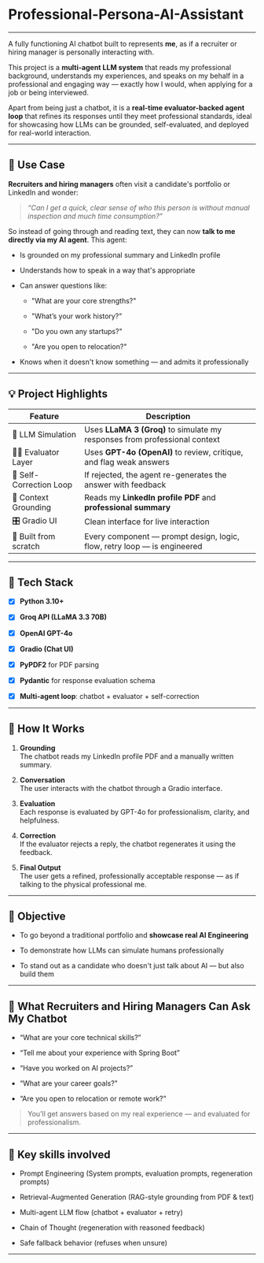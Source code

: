 # Professional-Persona-AI-Assistant
---
A fully functioning AI chatbot built to represents **me**, as if a recruiter or hiring manager is personally interacting with.

This project is a **multi-agent LLM system** that reads my professional background, understands my experiences, and speaks on my behalf in a professional and engaging way — exactly how I would, when applying for a job or being interviewed.

Apart from being just a chatbot, it is a **real-time evaluator-backed agent loop** that refines its responses until they meet professional standards, ideal for showcasing how LLMs can be grounded, self-evaluated, and deployed for real-world interaction.

---

## 🎯 Use Case

**Recruiters and hiring managers** often visit a candidate's portfolio or LinkedIn and wonder:

> _“Can I get a quick, clear sense of who this person is without manual inspection and much time consumption?”_

So instead of going through and reading text, they can now **talk to me directly via my AI agent**. This agent:

- Is grounded on my professional summary and LinkedIn profile
  
- Understands how to speak in a way that's appropriate
  
- Can answer questions like:
  
  - "What are your core strengths?"
    
  - "What’s your work history?"
    
  - "Do you own any startups?"
    
  - "Are you open to relocation?"
    
- Knows when it doesn't know something — and admits it professionally
---

## 💡 Project Highlights

| Feature                             | Description                                                                 |
|-------------------------------------|-----------------------------------------------------------------------------|
| 🧠 LLM Simulation                   | Uses **LLaMA 3 (Groq)** to simulate my responses from professional context |
| 🕵️‍♂️ Evaluator Layer                  | Uses **GPT-4o (OpenAI)** to review, critique, and flag weak answers        |
| 🔁 Self-Correction Loop             | If rejected, the agent re-generates the answer with feedback               |
| 📄 Context Grounding                | Reads my **LinkedIn profile PDF** and **professional summary**             |
| 🎛️ Gradio UI                        | Clean interface for live interaction                                       |
| 🧱 Built from scratch               | Every component — prompt design, logic, flow, retry loop — is engineered   |

---

## 🔧 Tech Stack

- [x] **Python 3.10+**
      
- [x] **Groq API (LLaMA 3.3 70B)**
      
- [x] **OpenAI GPT-4o**
      
- [x] **Gradio (Chat UI)**
      
- [x] **PyPDF2** for PDF parsing
      
- [x] **Pydantic** for response evaluation schema
      
- [x] **Multi-agent loop**: chatbot + evaluator + self-correction

---

## 🚀 How It Works

1. **Grounding**  
   The chatbot reads my LinkedIn profile PDF and a manually written summary.

2. **Conversation**  
   The user interacts with the chatbot through a Gradio interface.

3. **Evaluation**  
   Each response is evaluated by GPT-4o for professionalism, clarity, and helpfulness.

4. **Correction**  
   If the evaluator rejects a reply, the chatbot regenerates it using the feedback.

5. **Final Output**  
   The user gets a refined, professionally acceptable response — as if talking to the physical professional me.
   
---

## 🧠 Objective

- To go beyond a traditional portfolio and **showcase real AI Engineering**

- To demonstrate how LLMs can simulate humans professionally
  
- To stand out as a candidate who doesn't just talk about AI — but also build them

---

## 💬 What Recruiters and Hiring Managers Can Ask My Chatbot

- “What are your core technical skills?”
  
- “Tell me about your experience with Spring Boot”
  
- “Have you worked on AI projects?”
  
- “What are your career goals?"
  
- “Are you open to relocation or remote work?”

> You’ll get answers based on my real experience — and evaluated for professionalism.

---

## 🧠 Key skills involved 

- Prompt Engineering (System prompts, evaluation prompts, regeneration prompts)
  
- Retrieval-Augmented Generation (RAG-style grounding from PDF & text)
  
- Multi-agent LLM flow (chatbot + evaluator + retry)
  
- Chain of Thought (regeneration with reasoned feedback)
  
- Safe fallback behavior (refuses when unsure)
  
---
